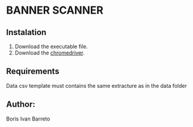 # BANNER SCANNER

## Instalation

1. Download the executable file.
2. Download the [chromedriver](https://sites.google.com/a/chromium.org/chromedriver/).

## Requirements
  Data csv template must contains the same extracture as in the data folder
  
## Author:
Boris Ivan Barreto
